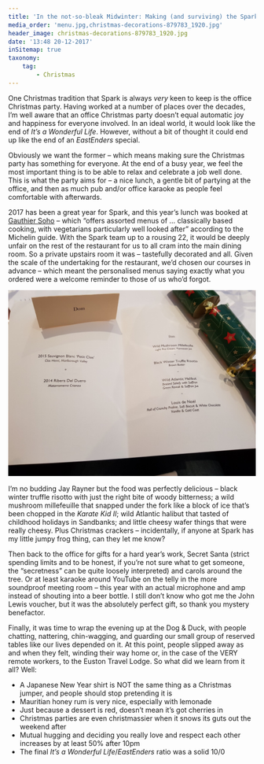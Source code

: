 ```yaml
---
title: 'In the not-so-bleak Midwinter: Making (and surviving) the Spark Christmas party'
media_order: 'menu.jpg,christmas-decorations-879783_1920.jpg'
header_image: christmas-decorations-879783_1920.jpg
date: '13:48 20-12-2017'
inSitemap: true
taxonomy:
    tag:
        - Christmas
---
```


One Christmas tradition that Spark is always _very_ keen to keep is the office Christmas party. Having worked at a number of places over the decades, I’m well aware that an office Christmas party doesn’t equal automatic joy and happiness for everyone involved. In an ideal world, it would look like the end of _It’s a Wonderful Life_. However, without a bit of thought it could end up like the end of an _EastEnders_ special.

Obviously we want the former – which means making sure the Christmas party has something for everyone. At the end of a busy year, we feel the most important thing is to be able to relax and celebrate a job well done. This is what the party aims for – a nice lunch, a gentle bit of partying at the office, and then as much pub and/or office karaoke as people feel comfortable with afterwards.

2017 has been a great year for Spark, and this year’s lunch was booked at [Gauthier Soho](http://www.gauthiersoho.co.uk/) – which “offers assorted menus of … classically based cooking, with vegetarians particularly well looked after” according to the Michelin guide. With the Spark team up to a rousing 22, it would be deeply unfair on the rest of the restaurant for us to all cram into the main dining room. So a private upstairs room it was – tastefully decorated and all. Given the scale of the undertaking for the restaurant, we’d chosen our courses in advance – which meant the personalised menus saying exactly what you ordered were a welcome reminder to those of us who’d forgot.

![](menu.jpg)

I’m no budding Jay Rayner but the food was perfectly delicious – black winter truffle risotto with just the right bite of woody bitterness; a wild mushroom millefeuille that snapped under the fork like a block of ice that’s been chopped in the _Karate Kid II_; wild Atlantic halibut that tasted of childhood holidays in Sandbanks; and little cheesy wafer things that were really cheesy. Plus Christmas crackers – incidentally, if anyone at Spark has my little jumpy frog thing, can they let me know?

Then back to the office for gifts for a hard year’s work, Secret Santa (strict spending limits and to be honest, if you’re not sure what to get someone, the “secretness” can be quite loosely interpreted) and carols around the tree. Or at least karaoke around YouTube on the telly in the more soundproof meeting room – this year with an actual microphone and amp instead of shouting into a beer bottle. I still don’t know who got me the John Lewis voucher, but it was the absolutely perfect gift, so thank you mystery benefactor. 

Finally, it was time to wrap the evening up at the Dog & Duck, with people chatting, nattering, chin-wagging, and guarding our small group of reserved tables like our lives depended on it. At this point, people slipped away as and when they felt, winding their way home or, in the case of the VERY remote workers, to the Euston Travel Lodge. So what did we learn from it all? Well:

-	A Japanese New Year shirt is NOT the same thing as a Christmas jumper, and people should stop pretending it is
-	Mauritian honey rum is very nice, especially with lemonade
-	Just because a dessert is red, doesn’t mean it’s got cherries in
-	Christmas parties are even christmassier when it snows its guts out the weekend after
-	Mutual hugging and deciding you really love and respect each other increases by at least 50% after 10pm
-	The final _It’s a Wonderful Life_/_EastEnders_ ratio was a solid 10/0
